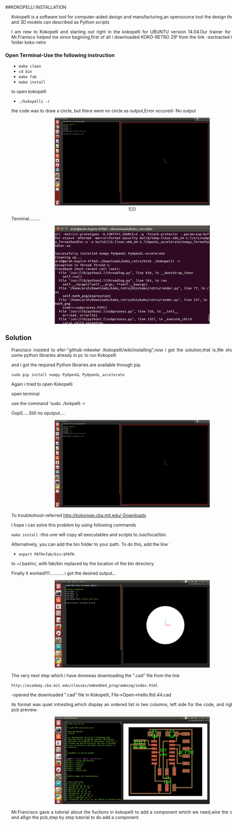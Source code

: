 <div style="width:800px; margin:0 auto;">


##KOKOPELLI INSTALLATION
<div align="justify" style="margin-left:2.5%" style="margin-right:3%">


Kokopelli is a software tool for computer-aided design and manufacturing,an opensource tool the design the PCBs,2D and 3D models can described as Python scripts

I am new to Kokopelli and starting out right in the kokopelli for UBUNTU version 14.04.Our trainer for this week Mr.Franisco helped me since begining,first of all i downloaded KOKO-RETRO ZIP from the link -exctracted it open the folder koko-retro
</div>

### Open Terminal-Use the following instruction
<div align="justify" style="margin-left:2.5%" style="margin-right:3%">

* `make clean`
* `cd bin`
* `make fab`
* `make install`

to open kokopelli

* `./kokopelli -r`

the code was to draw a circle, but there were no circle as output,Error occured- No output


<center><img src="img/error.png" width="500"/></center>

<center>![]()</center>

Terminal.........

<center><img src="img/pic2.png" width="500"/></center>

</div>

## Solution
<div align="justify" style="margin-left:2.5%" style="margin-right:3%">

Francisco insisted to efer-"github-mkeeter /kokopelli/wiki/installing",now i got the solution,that is,We should install some python libraries already in pc to run Kokopelli

and i got the required Python libraries are available through pip.

`sudo pip install numpy PyOpenGL PyOpenGL_accelerate`

Again i tried to open Kokopelli

open terminal

use the command 'sudo ./kokpelli -r

OopS.....Still no oputput....


<center><img src="img/error.png" width="500"/></center>



To troubleshoot-referred http://kokompe.cba.mit.edu/-Downloads

I hope i can solve this problem by using following commands

 `make install` -this one will copy all executables and scripts to /usr/local/bin.

Alternatively, you can add the bin folder to your path. To do this, add the line
`
* `export PATH=fab/bin:$PATH`

to ~/.bashrc, with fab/bin replaced by the location of the bin directory.

Finally it worked!!!!............i got the desired output...

<center><img src="img/final.png" width="500"/></center>


The very next step which i have donewas downloading the ".cad" file from the link 

 `http://academy.cba.mit.edu/classes/embedded_programming/index.html`

-opened the downloaded ".cad" file in Kokopelli, File->Open->hello.ftdi.44.cad

its format was quiet intresting,which display an ordered list in two columns, left side for the code, and right side the pcb preview.

<center><img src="img/lll.png" width="500"/></center>




Mr.Francisco gave a tutorial about the fuctions in kokopelli to add a component which we need,wire the component and allign the pcb,step by step tutorial to do add a component.



</div>
</div>



















